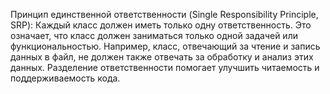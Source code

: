 Принцип единственной ответственности (Single Responsibility Principle, SRP): Каждый класс должен иметь только одну ответственность. Это означает, что класс должен заниматься только одной задачей или функциональностью. Например, класс, отвечающий за чтение и запись данных в файл, не должен также отвечать за обработку и анализ этих данных. Разделение ответственности помогает улучшить читаемость и поддерживаемость кода.